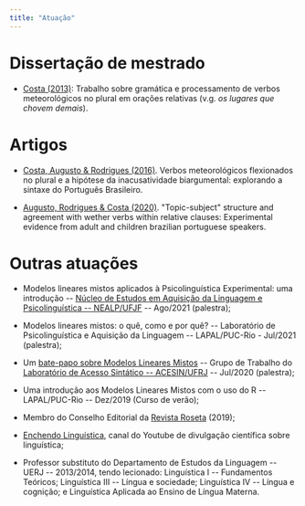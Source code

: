 ```yaml
---
title: "Atuação"
---
```


# Dissertação de mestrado
- [Costa (2013)](https://www.maxwell.vrac.puc-rio.br/colecao.php?strSecao=resultado&nrSeq=23890@2): Trabalho sobre gramática e processamento de verbos meteorológicos no plural em orações relativas (v.g. *os lugares que chovem demais*).

# Artigos
- [Costa, Augusto & Rodrigues (2016)](https://periodicos.ufjf.br/index.php/veredas/article/view/24982). Verbos meteorológicos flexionados no plural e a hipótese da inacusatividade biargumental: explorando a sintaxe do Português Brasileiro.

- [Augusto, Rodrigues & Costa (2020)](https://books.google.it/books/about/Language_Acquisition_Processing_and_Bili.html?id=urzxDwAAQBAJ&redir_esc=y). "Topic-subject" structure and agreement with wether verbs within relative clauses: Experimental evidence from adult and children brazilian portuguese speakers.

# Outras atuações

- Modelos lineares mistos aplicados à Psicolinguística Experimental: uma introdução -- [Núcleo de Estudos em Aquisição da Linguagem e Psicolinguística -- NEALP/UFJF](https://www.ufjf.br/nealp/) -- Ago/2021 (palestra);

- Modelos lineares mistos: o quê, como e por quê? -- Laboratório de Psicolinguística e Aquisição da Linguagem -- LAPAL/PUC-Rio - Jul/2021 (palestra);

- Um [bate-papo sobre Modelos Lineares Mistos](https://www.youtube.com/watch?v=nQ7l9sSEWgY&t=2792s) -- Grupo de Trabalho do [Laboratório de Acesso Sintático -- ACESIN/UFRJ](http://www.acesin.letras.ufrj.br/) -- Jul/2020 (palestra);

- Uma introdução aos Modelos Lineares Mistos com o uso do R -- LAPAL/PUC-Rio -- Dez/2019 (Curso de verão);

- Membro do Conselho Editorial da [Revista Roseta](http://www.roseta.org.br/sobre/) (2019);

- [Enchendo Linguística](https://www.youtube.com/channel/UCB-6vpF2TxHJE7gQ3fktzVw), canal do Youtube de divulgação científica sobre linguística;

- Professor substituto do Departamento de Estudos da Linguagem -- UERJ -- 2013/2014, tendo lecionado: Linguística I -- Fundamentos Teóricos; Linguística III -- Língua e sociedade; Linguística IV -- Língua e cognição; e Linguística Aplicada ao Ensino de Língua Materna.
